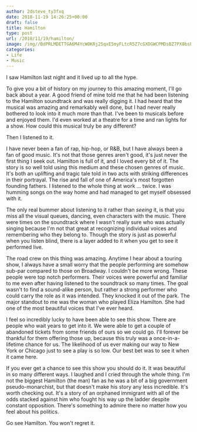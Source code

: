 ```yaml
---
author: 2dsteve_ty3fxq
date: 2018-11-19 14:26:25+00:00
draft: false
title: Hamilton
type: post
url: /2018/11/19/hamilton/
image: /img//BdPRLMDETTGA6M4YcWOKRj2SqxE5myFLtcR5Z7cGXDGWCPMDsBZ7PX8bsLCd6MS1Q.jpg
categories:
- Life
- Music
---
```






I saw Hamilton last night and it lived up to all the hype.







To give you a bit of history on my journey to this amazing moment, I'll go back about a year. A good friend of mine told me that he had been listening to the Hamilton soundtrack and was really digging it. I had heard that the musical was amazing and remarkably well done, but I had never really bothered to look into it much more than that. I've been to musicals before and enjoyed them. I'd even worked at a theatre for a time and ran lights for a show. How could this musical truly be any different?







Then I listened to it. 







I have never been a fan of rap, hip-hop, or R&B, but I have always been a fan of good music. It's not that those genres aren't good, it's just never the first thing I seek out. Hamilton is full of it, and I loved every bit of it. The story is so well told using this medium and these chosen genres of music. It's both an uplifting and tragic tale told in two acts with striking differences in their portrayal. The rise and fall of one of America's most forgotten founding fathers. I listened to the whole thing at work ... twice. I was humming songs on the way home and had managed to get myself obsessed with it. 







The only real bummer about listening to it rather than *seeing* it, is that you miss all the visual queues, dancing, even characters with the music. There were times on the soundtrack where I wasn't really sure who was actually singing because I'm not that great at recognizing individual voices and remembering who they belong to. Though the story is just as powerful when you listen blind, there is a layer added to it when you get to see it performed live.







The road crew on this thing was amazing. Anytime I hear about a touring show, I always have a small worry that the people performing are somehow sub-par compared to those on Broadway. I couldn't be more wrong. These people were top notch performers. Their voices were powerful and familiar to me even after having listened to the soundtrack so many times. The goal wasn't to find a sound-alike person, but rather a strong performer who could carry the role as it was intended. They knocked it out of the park. The major standout to me was the woman who played Eliza Hamilton. She had one of the most beautiful voices that I've ever heard.







I feel so incredibly lucky to have been able to see this show. There are people who wait years to get into it. We were able to get a couple of abandoned tickets from some friends of ours so we could go. I'll forever be thankful for them offering those up, because this truly was a once-in-a-lifetime chance for us. The likelihood of us ever making our way to New York or Chicago just to see a play is so low. Our best bet was to see it when it came here. 







If you ever get a chance to see this show you should do it. It was beautiful in so many different ways. I laughed and I cried through the whole thing. I'm not the biggest Hamilton (the man) fan as he was a bit of a big government pseudo-monarchist, but that doesn't make his story any less incredible. It's worth checking out. It's a story of an orphaned immigrant with all of the odds stacked against him who fought his way up the ladder despite constant opposition. There's something to admire there no matter how you feel about his politics. 







Go see Hamilton. You won't regret it. 




